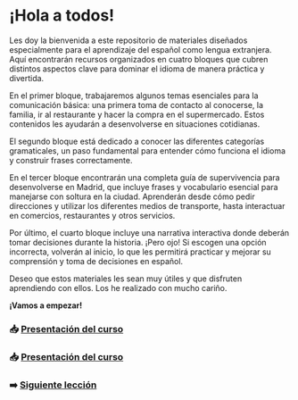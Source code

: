 # ¡Hola a todos!

Les doy la bienvenida a este repositorio de materiales diseñados especialmente para el aprendizaje del español como lengua extranjera. Aquí encontrarán recursos organizados en cuatro bloques que cubren distintos aspectos clave para dominar el idioma de manera práctica y divertida.

En el primer bloque, trabajaremos algunos temas esenciales para la comunicación básica: una primera toma de contacto al conocerse, la familia, ir al restaurante y hacer la compra en el supermercado. Estos contenidos les ayudarán a desenvolverse en situaciones cotidianas.

El segundo bloque está dedicado a conocer las diferentes categorías gramaticales, un paso fundamental para entender cómo funciona el idioma y construir frases correctamente.

En el tercer bloque encontrarán una completa guía de supervivencia para desenvolverse en Madrid, que incluye frases y vocabulario esencial para manejarse con soltura en la ciudad. Aprenderán desde cómo pedir direcciones y utilizar los diferentes medios de transporte, hasta interactuar en comercios, restaurantes y otros servicios.

Por último, el cuarto bloque incluye una narrativa interactiva donde deberán tomar decisiones durante la historia. ¡Pero ojo! Si escogen una opción incorrecta, volverán al inicio, lo que les permitirá practicar y mejorar su comprensión y toma de decisiones en español.

Deseo que estos materiales les sean muy útiles y que disfruten aprendiendo con ellos. Los he realizado con mucho cariño.

**¡Vamos a empezar!**
### 📥 [Presentación del curso](/00-Introduccion/dist/Presentacion.pdf)
### 📥 [Presentación del curso](00-Introduccion/dist/Presentacion.pdf)

### ➡️ [Siguiente lección](../01-Lecciones/README.md)



